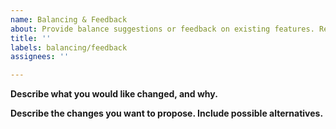 ```yaml
---
name: Balancing & Feedback
about: Provide balance suggestions or feedback on existing features. Read the read me before proceeding.
title: ''
labels: balancing/feedback
assignees: ''

---
```


**Describe what you would like changed, and why.**



**Describe the changes you want to propose. Include possible alternatives.**
